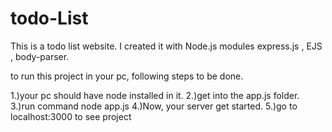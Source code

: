 # todo-List
This is a todo list website. I created it with Node.js modules express.js , EJS , body-parser.

to run this project in your pc, following steps to be done.

1.)your pc should have node installed in it.
2.)get into the app.js folder.
3.)run command node app.js
4.)Now, your server get started.
5.)go to localhost:3000 to see project
